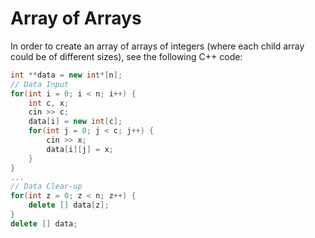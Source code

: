 # Array of Arrays

In order to create an array of arrays of integers (where each child array could be of different sizes), see the following C++ code:

```cpp
int **data = new int*[n];
// Data Input
for(int i = 0; i < n; i++) {
    int c, x;
    cin >> c;
    data[i] = new int[c];
    for(int j = 0; j < c; j++) {
        cin >> x;
        data[i][j] = x;
    }
}
...
// Data Clear-up
for(int z = 0; z < n; z++) {
    delete [] data[z];
}
delete [] data;
```
